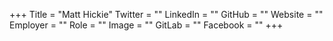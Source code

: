 +++
Title = "Matt Hickie"
Twitter = ""
LinkedIn = ""
GitHub = ""
Website = ""
Employer = ""
Role = ""
Image = ""
GitLab = ""
Facebook = ""
+++
